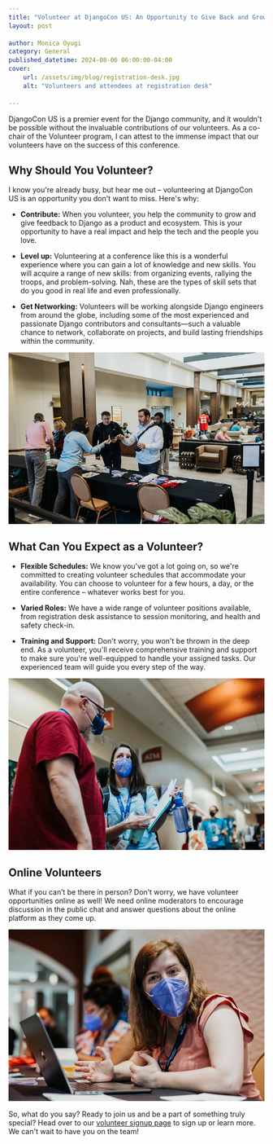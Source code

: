 ```yaml
---
title: "Volunteer at DjangoCon US: An Opportunity to Give Back and Grow"
layout: post

author: Monica Oyugi
category: General
published_datetime: 2024-08-06 06:00:00-04:00
cover:
    url: /assets/img/blog/registration-desk.jpg
    alt: "Volunteers and attendees at registration desk"

---
```


DjangoCon US is a premier event for the Django community, and it wouldn't be possible without the invaluable contributions of our volunteers. As a co-chair of the Volunteer program, I can attest to the immense impact that our volunteers have on the success of this conference.

## Why Should You Volunteer?
I know you're already busy, but hear me out – volunteering at DjangoCon US is an opportunity you don't want to miss. Here's why:

- **Contribute:** When you volunteer, you help the community to grow and give feedback to Django as a product and ecosystem. This is your opportunity to have a real impact and help the tech and the people you love.

- **Level up:** Volunteering at a conference like this is a wonderful experience where you can gain a lot of knowledge and new skills. You will acquire a range of new skills: from organizing events, rallying the troops, and problem-solving. Nah, these are the types of skill sets that do you good in real life and even professionally.

- **Get Networking:** Volunteers will be working alongside Django engineers from around the globe, including some of the most experienced and passionate Django contributors and consultants—such a valuable chance to network, collaborate on projects, and build lasting friendships within the community.

![Health and safey desk](/assets/img/blog/health-and-safety-desk.jpg)

## What Can You Expect as a Volunteer?
- **Flexible Schedules:** We know you've got a lot going on, so we're committed to creating volunteer schedules that accommodate your availability. You can choose to volunteer for a few hours, a day, or the entire conference – whatever works best for you.

- **Varied Roles:** We have a wide range of volunteer positions available, from registration desk assistance to session monitoring, and health and safety check-in.

- **Training and Support:** Don't worry, you won't be thrown in the deep end. As a volunteer, you'll receive comprehensive training and support to make sure you're well-equipped to handle your assigned tasks. Our experienced team will guide you every step of the way.

![Volunteers at DjangoCon US](/assets/img/blog/volunteers-at-djangocon.jpg)


## Online Volunteers
What if you can’t be there in person? Don’t worry, we have volunteer opportunities online as well! We need online moderators to encourage discussion in the public chat and answer questions about the online platform as they come up. 

![Catherine Holmes at registration desk](/assets/img/blog/catherine-registration-desk.jpg)


So, what do you say? Ready to join us and be a part of something truly special? Head over to our [volunteer signup page](https://docs.google.com/spreadsheets/d/1NXwhDPhl5hCBTXgkMQffSPiLU70wTRGV8Ruu8OoUJkY/edit?gid=2088259231#gid=2088259231) to sign up or learn more. We can't wait to have you on the team!
